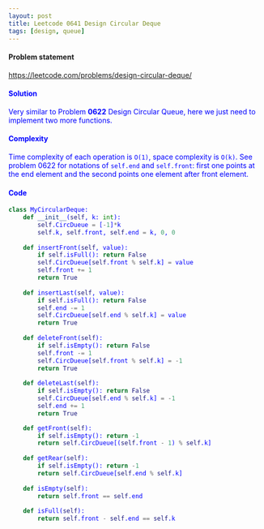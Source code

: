 ```yaml
---
layout: post
title: Leetcode 0641 Design Circular Deque
tags: [design, queue]
---
```


#### Problem statement

<a href="https://leetcode.com/problems/design-circular-deque/"> <font color = blue>https://leetcode.com/problems/design-circular-deque/

#### Solution
Very similar to Problem **0622** Design Circular Queue, here we just need to implement two more functions.

#### Complexity
Time complexity of each operation is `O(1)`, space complexity is `O(k)`. See problem 0622 for notations of `self.end` and `self.front`: first one points at the end element and the second points one element after front element.

#### Code
```python
class MyCircularDeque:
    def __init__(self, k: int):
        self.CircDueue = [-1]*k
        self.k, self.front, self.end = k, 0, 0
        
    def insertFront(self, value):
        if self.isFull(): return False
        self.CircDueue[self.front % self.k] = value
        self.front += 1
        return True
       
    def insertLast(self, value):
        if self.isFull(): return False
        self.end -= 1
        self.CircDueue[self.end % self.k] = value
        return True
        
    def deleteFront(self):
        if self.isEmpty(): return False
        self.front -= 1
        self.CircDueue[self.front % self.k] = -1
        return True
        
    def deleteLast(self):
        if self.isEmpty(): return False
        self.CircDueue[self.end % self.k] = -1
        self.end += 1
        return True

    def getFront(self):
        if self.isEmpty(): return -1
        return self.CircDueue[(self.front - 1) % self.k] 
        
    def getRear(self):
        if self.isEmpty(): return -1
        return self.CircDueue[self.end % self.k]
        
    def isEmpty(self):
        return self.front == self.end
        
    def isFull(self):
        return self.front - self.end == self.k
```

